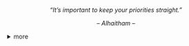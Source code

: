 <p align="center"><i>“It’s important to keep your priorities straight.”</i></p>
<p align="center"><i>– Alhaitham –</i></p>

<details>
<summary>more</summary>

<h1 align="center">I'm Sofia Latina</h1>
<h3 align="center">I can't be a developer but I can be another.</h3>


## Log

‣ Scrutinize every detail

‣ Will note down at any given moment

‣ Remember so many things (though somteimes youll catch me floating)


### Main Quest :

 ‣ Bettering myself for upcoming challenges

 ‣ Improving myself as an all rounder since I'm not good with code

‣ Enhancing my social skills and battery to chat with you
 

### Side Quest :

 ‣ Research Documents
 
 ‣ Perfecting my grammar without grammarly
 
 ‣ Figma

<h3 align="left">Tools:</h3>
‣ Docs | Jotterpad | Grammarly | Figma

<h3 align="left">Inventory:</h3>
   Past documents of projects on docs:

‣ **ACCESS DENIED ~ ADMIN APPROVAL NEEDED**


<h3 align="left">Click to chat:</h3>
<p align="left">
<a href="https://fb.com/https://www.facebook.com/sofia.isabel.isanan" target="blank"><img align="center" src="https://raw.githubusercontent.com/rahuldkjain/github-profile-readme-generator/master/src/images/icons/Social/facebook.svg" alt="https://www.facebook.com/sofia.isabel.isanan" height="30" width="40" /></a>
</p>

<p align="center"><i>“ Live Demo Here (https://sofialatina.github.io/appdev1-midterm-exam/)”</i></p>
